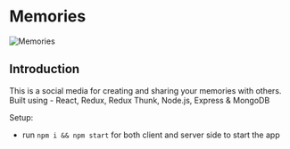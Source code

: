 # Memories

![Memories](https://i.ibb.co/Z8Y0CJv/Screenshot-2020-10-30-at-11-10-04.png)

## Introduction
This is a social media for creating and sharing your memories with others.
Built using - React, Redux, Redux Thunk, Node.js, Express & MongoDB

Setup:
- run ```npm i && npm start``` for both client and server side to start the app

